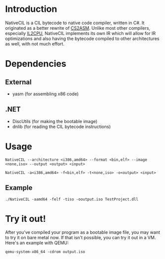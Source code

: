 # Introduction
NativeCIL is a CIL bytecode to native code compiler, written in C#. It originated as a better rewrite of [CS2ASM](https://github.com/nifanfa/CS2ASM).
Unlike most other compilers, especially [IL2CPU](https://github.com/CosmosOS/IL2CPU), NativeCIL implements its own IR which will allow for IR optimizations and also having the bytecode compiled to other architectures as well, with not much effort.

# Dependencies
## External
- yasm (for assembling x86 code)

## .NET
- DiscUtils (for making the bootable image)
- dnlib (for reading the CIL bytecode instructions)

# Usage
``NativeCIL --architecture <i386,amd64> --format <bin,elf> --image <none,iso> --output <output> <input>``

``NativeCIL -a<i386,amd64> -f<bin,elf> -t<none,iso> -o<output> <input>``

## Example

``./NativeCIL -aamd64 -felf -tiso -ooutput.iso TestProject.dll``

# Try it out!
After you've compiled your program as a bootable image file, you may want to try it on bare metal now. If that isn't possible, you can try it out in a VM. Here's an example with QEMU:

``qemu-system-x86_64 -cdrom output.iso``
